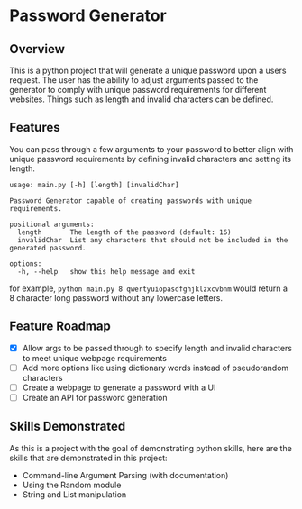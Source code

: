 # Password Generator

## Overview
This is a python project that will generate a unique password upon a users request.  The user has the ability to adjust arguments passed to the generator to comply with unique password requirements for different websites.  Things such as length and invalid characters can be defined.

## Features
You can pass through a few arguments to your password to better align with unique password requirements by defining invalid characters and setting its length.

```
usage: main.py [-h] [length] [invalidChar]

Password Generator capable of creating passwords with unique requirements.

positional arguments:
  length       The length of the password (default: 16)
  invalidChar  List any characters that should not be included in the generated password.

options:
  -h, --help   show this help message and exit
```

for example, `python main.py 8 qwertyuiopasdfghjklzxcvbnm` would return a 8 character long password without any lowercase letters.

## Feature Roadmap
- [x] Allow args to be passed through to specify length and invalid characters to meet unique webpage requirements
- [ ] Add more options like using dictionary words instead of pseudorandom characters
- [ ] Create a webpage to generate a password with a UI
- [ ] Create an API for password generation

## Skills Demonstrated
As this is a project with the goal of demonstrating python skills, here are the skills that are demonstrated in this project:
- Command-line Argument Parsing (with documentation)
- Using the Random module
- String and List manipulation

